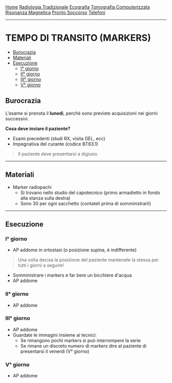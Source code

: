 <div class="topnav">
  <a href="https://sl-rad.github.io/SL-Rad-Vademecum">Home</a>
  <a href="https://sl-rad.github.io/SL-Rad-Vademecum/radiologia_tradizionale.html">Radiologia Tradizionale</a>
  <a href="https://sl-rad.github.io/SL-Rad-Vademecum/ecografia.html">Ecografia</a>
  <a href="https://sl-rad.github.io/SL-Rad-Vademecum/tomografia_computerizzata.html">Tomografia Computerizzata</a>
  <a href="https://sl-rad.github.io/SL-Rad-Vademecum/risonanza_magnetica.html">Risonanza Magnetica</a>
  <a href="https://sl-rad.github.io/SL-Rad-Vademecum/pronto_soccorso.html">Pronto Soccorso</a>
  <a href="https://sl-rad.github.io/SL-Rad-Vademecum/contatti.html">Telefoni</a>
</div>

---

# TEMPO DI TRANSITO (MARKERS)

  - [Burocrazia](#burocrazia)
  - [Materiali](#materiali)
  - [Esecuzione](#esecuzione)
    - [I° giorno](#i-giorno)
    - [II° giorno](#ii-giorno)
    - [III° giorno](#iii-giorno)
    - [V° giorno](#v-giorno)

## Burocrazia

L'esame si prenota il **lunedì**, perchè sono previste acquisizioni nei giorni successivi.

**Cosa deve inviare il paziente?**

- Esami precedenti (studi RX, visita GEL, ecc)
- Impegnativa del curante (codice 87.63.1)

> Il paziente deve presentarsi a digiuno.
- - -

## Materiali

- Marker radiopachi
  - Si trovano nello studio del capotecnico (primo armadietto in fondo alla stanza sulla destra)
  - Sono 30 per ogni sacchetto (contateli prima di somministrarli)

- - -

## Esecuzione

### I° giorno

- AP addome in ortostasi (o posizione supina, è indifferente)

> Una volta decisa la posizione del paziente mantenete la stessa per tutti i giorni a seguire!

- Somministrare i markers e far bere un bicchiere d'acqua
- AP addome

### II° giorno

- AP addome

### III° giorno

- AP addome
- Guardate le immagini insieme ai tecnici:
  - Se rimangono pochi markers si può interrompere la serie
  - Se rimane un discreto numero di markers dire al paziente di presentarsi il venerdì (V° giorno)

### V° giorno

- AP addome